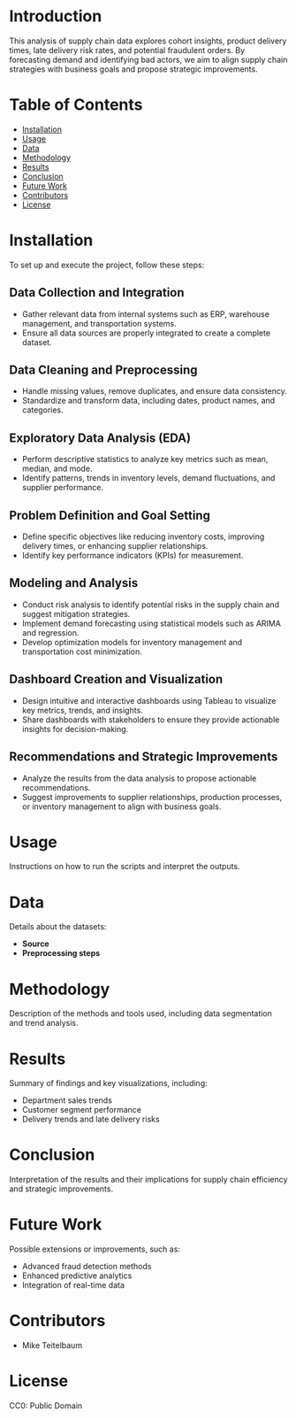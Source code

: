 # Introduction

This analysis of supply chain data explores cohort insights, product delivery times, late delivery risk rates, and potential fraudulent orders. By forecasting demand and identifying bad actors, we aim to align supply chain strategies with business goals and propose strategic improvements.

# Table of Contents
- [Installation](#installation)
- [Usage](#usage)
- [Data](#data)
- [Methodology](#methodology)
- [Results](#results)
- [Conclusion](#conclusion)
- [Future Work](#future-work)
- [Contributors](#contributors)
- [License](#license)

# Installation

To set up and execute the project, follow these steps:

## Data Collection and Integration
- Gather relevant data from internal systems such as ERP, warehouse management, and transportation systems.
- Ensure all data sources are properly integrated to create a complete dataset.

## Data Cleaning and Preprocessing
- Handle missing values, remove duplicates, and ensure data consistency.
- Standardize and transform data, including dates, product names, and categories.

## Exploratory Data Analysis (EDA)
- Perform descriptive statistics to analyze key metrics such as mean, median, and mode.
- Identify patterns, trends in inventory levels, demand fluctuations, and supplier performance.

## Problem Definition and Goal Setting
- Define specific objectives like reducing inventory costs, improving delivery times, or enhancing supplier relationships.
- Identify key performance indicators (KPIs) for measurement.

## Modeling and Analysis
- Conduct risk analysis to identify potential risks in the supply chain and suggest mitigation strategies.
- Implement demand forecasting using statistical models such as ARIMA and regression.
- Develop optimization models for inventory management and transportation cost minimization.

## Dashboard Creation and Visualization
- Design intuitive and interactive dashboards using Tableau to visualize key metrics, trends, and insights.
- Share dashboards with stakeholders to ensure they provide actionable insights for decision-making.

## Recommendations and Strategic Improvements
- Analyze the results from the data analysis to propose actionable recommendations.
- Suggest improvements to supplier relationships, production processes, or inventory management to align with business goals.

# Usage

Instructions on how to run the scripts and interpret the outputs.

# Data

Details about the datasets:
- **Source**
- **Preprocessing steps**

# Methodology

Description of the methods and tools used, including data segmentation and trend analysis.

# Results

Summary of findings and key visualizations, including:
- Department sales trends
- Customer segment performance
- Delivery trends and late delivery risks

# Conclusion

Interpretation of the results and their implications for supply chain efficiency and strategic improvements.

# Future Work

Possible extensions or improvements, such as:
- Advanced fraud detection methods
- Enhanced predictive analytics
- Integration of real-time data

# Contributors

- Mike Teitelbaum

# License

CC0: Public Domain